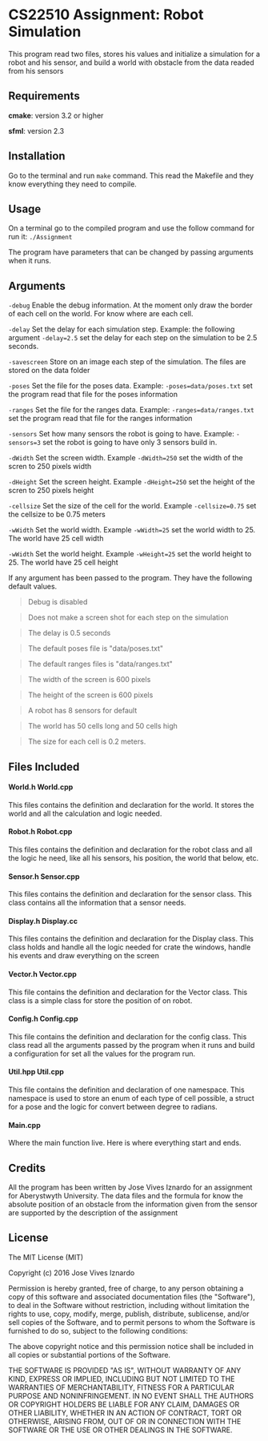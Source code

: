 
# CS22510 Assignment: Robot Simulation

This program read two files, stores his values and initialize a simulation for a robot and his sensor, and build a world with obstacle from the data readed from his sensors

## Requirements

**cmake**: version 3.2 or higher

**sfml**: version 2.3

## Installation

Go to the terminal and run `make` command. This read the Makefile and they know everything they need to compile.

## Usage

On a terminal go to the compiled program and use the follow command for run it: `./Assignment`

The program have parameters that can be changed by passing arguments when it runs.

## Arguments

`-debug`
Enable the debug information. At the moment only draw the border of each cell on the world. For know where are each cell.

`-delay`
Set the delay for each simulation step. Example: the following argument `-delay=2.5` set the delay for each step on the simulation to be 2.5 seconds.

`-savescreen`
Store on an image each step of the simulation. The files are stored on the data folder

`-poses`
Set the file for the poses data. Example: `-poses=data/poses.txt` set the program read that file for the poses information

`-ranges`
Set the file for the ranges data. Example: `-ranges=data/ranges.txt` set the program read that file for the ranges information

`-sensors`
Set how many sensors the robot is going to have. Example: `-sensors=3` set the robot is going to have only 3 sensors build in.

`-dWidth`
Set the screen width. Example `-dWidth=250` set the width of the scren to 250 pixels width

`-dHeight`
Set the screen height. Example `-dHeight=250` set the height of the scren to 250 pixels height

`-cellsize`
Set the size of the cell for the world. Example `-cellsize=0.75` set the cellsize to be 0.75 meters

`-wWidth`
Set the world width. Example `-wWidth=25` set the world width to 25. The world have 25 cell width

`-wWidth`
Set the world height. Example `-wHeight=25` set the world height to 25. The world have 25 cell height

If any argument has been passed to the program. They have the following default values.
> Debug is disabled

> Does not make a screen shot for each step on the simulation

> The delay is 0.5 seconds

> The default poses file is "data/poses.txt"

> The default ranges files is "data/ranges.txt"

> The width of the screen is 600 pixels

> The height of the screen is 600 pixels

> A robot has 8 sensors for default

> The world has 50 cells long and 50 cells high

> The size for each cell is 0.2 meters.

## Files Included

#### World.h World.cpp
This files contains the definition and declaration for the world. It stores the world and all the calculation and logic needed.

#### Robot.h Robot.cpp
This files contains the definition and declaration for the robot class and all the logic he need, like all his sensors, his position, the world that below, etc.

#### Sensor.h Sensor.cpp
This files contains the definition and declaration for the sensor class. This class contains all the information that a sensor needs.

#### Display.h Display.cc
This files contains the definition and declaration for the Display class. This class holds and handle all the logic needed for crate the windows, handle his events and draw everything on the screen

#### Vector.h Vector.cpp
This file contains the definition and declaration for the Vector class. This class is a simple class for store the position of on robot.

#### Config.h Config.cpp
This file contains the definition and declaration for the config class. This class read all the arguments passed by the program when it runs and build a configuration for set all the values for the program run.

#### Util.hpp Util.cpp
This file contains the definition and declaration of one namespace. This namespace is used to store an enum of each type of cell possible, a struct for a pose and the logic for convert between degree to radians.

#### Main.cpp
Where the main function live. Here is where everything start and ends. 

## Credits

All the program has been written by Jose Vives Iznardo for an assignment for Aberystwyth University. The data files and the formula for know the absolute position of an obstacle from the information given from the sensor are supported by the description of the assignment

## License

The MIT License (MIT)

Copyright (c) 2016 Jose Vives Iznardo

Permission is hereby granted, free of charge, to any person obtaining a copy
of this software and associated documentation files (the "Software"), to deal
in the Software without restriction, including without limitation the rights
to use, copy, modify, merge, publish, distribute, sublicense, and/or sell
copies of the Software, and to permit persons to whom the Software is
furnished to do so, subject to the following conditions:

The above copyright notice and this permission notice shall be included in all
copies or substantial portions of the Software.

THE SOFTWARE IS PROVIDED "AS IS", WITHOUT WARRANTY OF ANY KIND, EXPRESS OR
IMPLIED, INCLUDING BUT NOT LIMITED TO THE WARRANTIES OF MERCHANTABILITY,
FITNESS FOR A PARTICULAR PURPOSE AND NONINFRINGEMENT. IN NO EVENT SHALL THE
AUTHORS OR COPYRIGHT HOLDERS BE LIABLE FOR ANY CLAIM, DAMAGES OR OTHER
LIABILITY, WHETHER IN AN ACTION OF CONTRACT, TORT OR OTHERWISE, ARISING FROM,
OUT OF OR IN CONNECTION WITH THE SOFTWARE OR THE USE OR OTHER DEALINGS IN THE
SOFTWARE.
